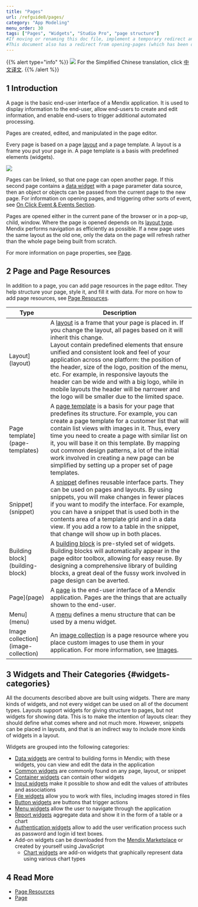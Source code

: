 ```yaml
---
title: "Pages"
url: /refguide8/pages/
category: "App Modeling"
menu_order: 30
tags: ["Pages", "Widgets", "Studio Pro", "page structure"]
#If moving or renaming this doc file, implement a temporary redirect and let the respective team know they should update the URL in the product. See Mapping to Products for more details.
#This document also has a redirect from opening-pages (which has been deleted)
---
```


{{% alert type="info" %}}
<img src="attachments/chinese-translation/china.png" style="display: inline-block; margin: 0" /> For the Simplified Chinese translation, click [中文译文](https://cdn.mendix.tencent-cloud.com/documentation/refguide8/pages.pdf).
{{% /alert %}}

## 1 Introduction

A page is the basic end-user interface of a Mendix application. It is used to display information to the end-user, allow end-users to create and edit information, and enable end-users to trigger additional automated processing.

Pages are created, edited, and manipulated in the page editor. 

Every page is based on a page [layout](/refguide8/layout/) and a page template. A layout is a frame you put your page in. A page template is a basis with predefined elements (widgets).  

![](/attachments/refguide8/modeling/pages/page-structure.png)

Pages can be linked, so that one page can open another page. If this second page contains a [data widget](/refguide8/data-widgets/) with a page parameter data source, then an object or objects can be passed from the current page to the new page. For information on opening pages, and triggering other sorts of event, see [On Click Event & Events Section](/refguide8/on-click-event/).

Pages are opened either in the current pane of the browser or in a pop-up, child, window. Where the page is opened depends on its [layout type](/refguide8/layout/#layout-type). Mendix performs navigation as efficiently as possible. If a new page uses the same layout as the old one, only the data on the page will refresh rather than the whole page being built from scratch.

For more information on page properties, see [Page](/refguide8/page/).

## 2 Page and Page Resources

In addition to a page, you can add page resources in the page editor. They help structure your page, style it, and fill it with data. For more on how to add page resources, see [Page Resources](/refguide8/page-resources/). 

Type | Description
--- | ---
Layout](layout) | A [layout](/refguide8/layout/) is a frame that your page is placed in. If you change the layout, all pages based on it will inherit this change. <br />Layout contain predefined elements that ensure unified and consistent look and feel of your application across one platform: the position of the header, size of the logo, position of the menu, etc. For example, in responsive layouts the header can be wide and with a big logo, while in mobile layouts the header will be narrower and the logo will be smaller due to the limited space. 
Page template](page-templates) | A [page template](/refguide8/page-templates/) is a basis for your page that predefines its structure. For example, you can create a page template for a customer list that will contain list views with images in it. Thus, every time you need to create a page with similar list on it, you will base it on this template.    By mapping out common design patterns, a lot of the initial work involved in creating a new page can be simplified by setting up a proper set of page templates. 
Snippet](snippet) | A [snippet](/refguide8/snippet/) defines reusable interface parts. They can be used on pages and layouts. By using snippets, you will make changes in fewer places if you want to modify the interface. For example, you can have a snippet that is used both in the contents area of a template grid and in a data view. If you add a row to a table in the snippet, that change will show up in both places. 
Building block](building-block) | A [building block](/refguide8/building-block/) is pre-styled set of widgets. Building blocks will automatically appear in the page editor toolbox, allowing for easy reuse. By designing a comprehensive library of building blocks, a great deal of the fussy work involved in page design can be averted. 
Page](page) | A [page](/refguide8/page/) is the end-user interface of a Mendix application. Pages are the things that are actually shown to the end-user. 
Menu](menu) | A [menu](/refguide8/menu/) defines a menu structure that can be used by a menu widget. 
Image collection](image-collection) | An [image collection](/refguide8/image-collection/) is a page resource where you place custom images to use them in your application. For more information, see [Images](/refguide8/images/). 

## 3 Widgets and Their Categories {#widgets-categories}

All the documents described above are built using widgets. There are many kinds of widgets, and not every widget can be used on all of the document types. Layouts support widgets for giving structure to pages, but not widgets for showing data. This is to make the intention of layouts clear: they should define what comes where and not much more. However, snippets can be placed in layouts, and that is an indirect way to include more kinds of widgets in a layout.

Widgets are grouped into the following categories:

* [Data widgets](/refguide8/data-widgets/) are central to building forms in Mendix; with these widgets, you can view and edit the data in the application
* [Common widgets](/refguide8/common-widgets/) are commonly found on any page, layout, or snippet
* [Container widgets](/refguide8/container-widgets/) can contain other widgets
* [Input widgets](/refguide8/input-widgets/) make it possible to show and edit the values of attributes and associations
* [File widgets](/refguide8/file-widgets/) allow you to work with files, including images stored in files
* [Button widgets](/refguide8/button-widgets/) are buttons that trigger actions
* [Menu widgets](/refguide8/menu-widgets/) allow the user to navigate through the application
* [Report widgets](/refguide8/report-widgets/) aggregate data and show it in the form of a table or a chart
* [Authentication widgets](/refguide8/authentication-widgets/) allow to add the user verification process such as password and login id text boxes.
* Add-on widgets can be downloaded from the [Mendix Marketplace](https://marketplace.mendix.com/) or created by yourself using JavaScript
  * [Chart widgets](/refguide8/chart-widgets/) are add-on widgets that graphically represent data using various chart types

## 4 Read More

* [Page Resources](/refguide8/page-resources/)
* [Page](/refguide8/page/)